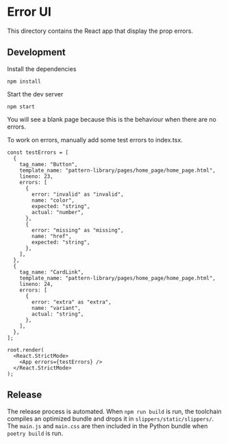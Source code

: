 # Error UI

This directory contains the React app that display the prop errors.

## Development

Install the dependencies

```
npm install
```

Start the dev server

```
npm start
```

You will see a blank page because this is the behaviour when there are no
errors.

To work on errors, manually add some test errors to index.tsx.

```tsx
const testErrors = [
  {
    tag_name: "Button",
    template_name: "pattern-library/pages/home_page/home_page.html",
    lineno: 23,
    errors: [
      {
        error: "invalid" as "invalid",
        name: "color",
        expected: "string",
        actual: "number",
      },
      {
        error: "missing" as "missing",
        name: "href",
        expected: "string",
      },
    ],
  },
  {
    tag_name: "CardLink",
    template_name: "pattern-library/pages/home_page/home_page.html",
    lineno: 24,
    errors: [
      {
        error: "extra" as "extra",
        name: "variant",
        actual: "string",
      },
    ],
  },
];

root.render(
  <React.StrictMode>
    <App errors={testErrors} />
  </React.StrictMode>
);
```

## Release

The release process is automated. When `npm run build` is run, the toolchain
compiles an optimized bundle and drops it in `slippers/static/slippers/`. The
`main.js` and `main.css` are then included in the Python bundle when `poetry build` is run.
